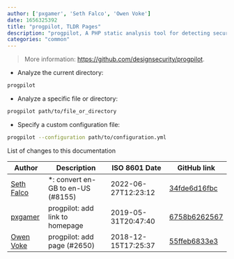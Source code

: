 ```yaml
---
author: ['pxgamer', 'Seth Falco', 'Owen Voke']
date: 1656325392
title: "progpilot, TLDR Pages"
description: "progpilot, A PHP static analysis tool for detecting security vulnerabilities."
categories: "common"
---
```

> More information: <https://github.com/designsecurity/progpilot>.

- Analyze the current directory:

```bash
progpilot
```

- Analyze a specific file or directory:

```bash
progpilot path/to/file_or_directory
```

- Specify a custom configuration file:

```bash
progpilot --configuration path/to/configuration.yml
```
List of changes to this documentation


Author | Description | ISO 8601 Date | GitHub link
------|-----|-----|-----
[Seth Falco](mailto:seth@falco.fun) | *: convert en-GB to en-US (#8155) | 2022-06-27T12:23:12 | [34fde6d16fbc](https://github.com/tldr-pages/tldr/commit/34fde6d16fbc0a3c45fff5903f0fc2597547b1bb)
[pxgamer](mailto:owzie123@gmail.com) | progpilot: add link to homepage | 2019-05-31T20:47:40 | [6758b6262567](https://github.com/tldr-pages/tldr/commit/6758b6262567a448ce7952e341faffe356180af8)
[Owen Voke](mailto:owzie123@gmail.com) | progpilot: add page (#2650) | 2018-12-15T17:25:37 | [55ffeb6833e3](https://github.com/tldr-pages/tldr/commit/55ffeb6833e30ab9934d57c23feedd7e2009abd3)

